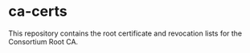# ca-certs
This repository contains the root certificate and revocation lists for the Consortium Root CA.
